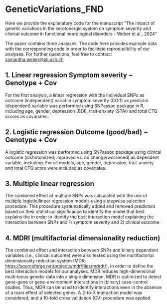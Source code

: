 # GeneticVariations_FND

Here we provide the explanatory code for the manuscript "The impact of genetic variations in the serotonergic system on symptom severity and clinical outcome in functional neurological disorders - Weber et al., 2024"

The paper contains three analyses. The code here provides example data with the corresponding code in order to facilitate reproducibility of our analyses. For further questions, feel free to contact: samantha.weber@bli.uzh.ch

## 1. Linear regression Symptom severity ~ Genotype + Cov
For the first analysis, a linear regression with the individual SNPs as outcome (independent) variable symptom severity (CGI1) as predictor (dependent) variable was performed using SNPassoc package in R, including age, gender, depression (BDI), trait-anxiety (STAI) and total CTQ scores as covariates. 

## 2. Logistic regression Outcome (good/bad) ~ Genotype + Cov
A logistic regression was performed using SNPassoc package using clinical outcome (dichotomized; improved vs. no change/worsened) as dependent variable, including. For all models, age, gender, depression, trait-anxiety and total CTQ score were included as covariates. 

## 3. Multiple linear regression
The combined effect of multiple SNPs was calculated with the use of multiple logistic/linear regression models using a stepwise selection procedure. This procedure systematically added and removed predictors based on their statistical significance to identify the model that best explains the in order to identify the best interaction model explaining the interaction between SNPs and 1) symptom severity and 2) clinical outcome. 

## 4. MDRI (multifactorial dimensionality reduction)
The combined effect and interaction between SNPs and binary dependent variables (i.e., clinical outcome) were also tested using the multifactorial dimensionality reduction system (MDR; https://sourceforge.net/projects/mdr/files/mdrdt/), in order to define the best interaction models for our analyses. MDR reduces high-dimensional multi-locus genetic data into a single dimension. MDR is optimized to detect gene-gene or gene-environment interactions in (binary) case-control studies. Thus, MDR can be used to identify interactions even in the absence of a main effect of selected genes. A 2-to-3 interaction model was considered, and a 10-fold cross validation (CV) procedure was applied. 


